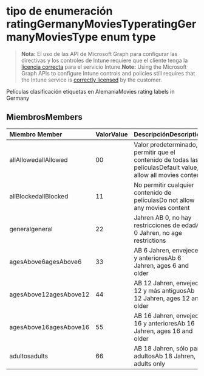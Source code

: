# <a name="ratinggermanymoviestype-enum-type"></a><span data-ttu-id="9b98a-101">tipo de enumeración ratingGermanyMoviesType</span><span class="sxs-lookup"><span data-stu-id="9b98a-101">ratingGermanyMoviesType enum type</span></span>

> <span data-ttu-id="9b98a-102">**Nota:** El uso de las API de Microsoft Graph para configurar las directivas y los controles de Intune requiere que el cliente tenga la [licencia correcta](https://go.microsoft.com/fwlink/?linkid=839381) para el servicio Intune.</span><span class="sxs-lookup"><span data-stu-id="9b98a-102">**Note:** Using the Microsoft Graph APIs to configure Intune controls and policies still requires that the Intune service is [correctly licensed](https://go.microsoft.com/fwlink/?linkid=839381) by the customer.</span></span>

<span data-ttu-id="9b98a-103">Películas clasificación etiquetas en Alemania</span><span class="sxs-lookup"><span data-stu-id="9b98a-103">Movies rating labels in Germany</span></span>
## <a name="members"></a><span data-ttu-id="9b98a-104">Miembros</span><span class="sxs-lookup"><span data-stu-id="9b98a-104">Members</span></span>
|<span data-ttu-id="9b98a-105">Miembro	</span><span class="sxs-lookup"><span data-stu-id="9b98a-105">Member</span></span>|<span data-ttu-id="9b98a-106">Valor</span><span class="sxs-lookup"><span data-stu-id="9b98a-106">Value</span></span>|<span data-ttu-id="9b98a-107">Descripción</span><span class="sxs-lookup"><span data-stu-id="9b98a-107">Description</span></span>|
|:---|:---|:---|
|<span data-ttu-id="9b98a-108">allAllowed</span><span class="sxs-lookup"><span data-stu-id="9b98a-108">allAllowed</span></span>|<span data-ttu-id="9b98a-109">0</span><span class="sxs-lookup"><span data-stu-id="9b98a-109">0</span></span>|<span data-ttu-id="9b98a-110">Valor predeterminado, permitir que el contenido de todas las películas</span><span class="sxs-lookup"><span data-stu-id="9b98a-110">Default value, allow all movies content</span></span>|
|<span data-ttu-id="9b98a-111">allBlocked</span><span class="sxs-lookup"><span data-stu-id="9b98a-111">allBlocked</span></span>|<span data-ttu-id="9b98a-112">1</span><span class="sxs-lookup"><span data-stu-id="9b98a-112">1</span></span>|<span data-ttu-id="9b98a-113">No permitir cualquier contenido de películas</span><span class="sxs-lookup"><span data-stu-id="9b98a-113">Do not allow any movies content</span></span>|
|<span data-ttu-id="9b98a-114">general</span><span class="sxs-lookup"><span data-stu-id="9b98a-114">general</span></span>|<span data-ttu-id="9b98a-115">2</span><span class="sxs-lookup"><span data-stu-id="9b98a-115">2</span></span>|<span data-ttu-id="9b98a-116">Jahren AB 0, no hay restricciones de edad</span><span class="sxs-lookup"><span data-stu-id="9b98a-116">Ab 0 Jahren, no age restrictions</span></span>|
|<span data-ttu-id="9b98a-117">agesAbove6</span><span class="sxs-lookup"><span data-stu-id="9b98a-117">agesAbove6</span></span>|<span data-ttu-id="9b98a-118">3</span><span class="sxs-lookup"><span data-stu-id="9b98a-118">3</span></span>|<span data-ttu-id="9b98a-119">AB 6 Jahren, envejece 6 y anteriores</span><span class="sxs-lookup"><span data-stu-id="9b98a-119">Ab 6 Jahren, ages 6 and older</span></span>|
|<span data-ttu-id="9b98a-120">agesAbove12</span><span class="sxs-lookup"><span data-stu-id="9b98a-120">agesAbove12</span></span>|<span data-ttu-id="9b98a-121">4</span><span class="sxs-lookup"><span data-stu-id="9b98a-121">4</span></span>|<span data-ttu-id="9b98a-122">AB 12 Jahren, envejece 12 y más antiguos</span><span class="sxs-lookup"><span data-stu-id="9b98a-122">Ab 12 Jahren, ages 12 and older</span></span>|
|<span data-ttu-id="9b98a-123">agesAbove16</span><span class="sxs-lookup"><span data-stu-id="9b98a-123">agesAbove16</span></span>|<span data-ttu-id="9b98a-124">5</span><span class="sxs-lookup"><span data-stu-id="9b98a-124">5</span></span>|<span data-ttu-id="9b98a-125">AB 16 Jahren, envejece 16 y anteriores</span><span class="sxs-lookup"><span data-stu-id="9b98a-125">Ab 16 Jahren, ages 16 and older</span></span>|
|<span data-ttu-id="9b98a-126">adultos</span><span class="sxs-lookup"><span data-stu-id="9b98a-126">adults</span></span>|<span data-ttu-id="9b98a-127">6</span><span class="sxs-lookup"><span data-stu-id="9b98a-127">6</span></span>|<span data-ttu-id="9b98a-128">AB 18 Jahren, sólo para adultos</span><span class="sxs-lookup"><span data-stu-id="9b98a-128">Ab 18 Jahren, adults only</span></span>|



